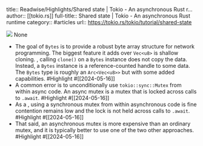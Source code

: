 title:: Readwise/Highlights/Shared state | Tokio - An asynchronous Rust r...
author:: [[tokio.rs]]
full-title:: Shared state | Tokio - An asynchronous Rust runtime
category:: #articles
url:: https://tokio.rs/tokio/tutorial/shared-state

![](https://rdl.ink/render/https%3A%2F%2Ftokio.rs%2Ftokio%2Ftutorial%2Fshared-state)
None

- The goal of `Bytes` is to provide a robust byte array structure for network programming. The biggest feature it adds over `Vec<u8>` is shallow cloning. , calling `clone()` on a `Bytes` instance does not copy the data. Instead, a `Bytes` instance is a reference-counted handle to some data. The `Bytes` type is roughly an `Arc<Vec<u8>>` but with some added capabilities. #Highlight #[[2024-05-16]]
- A common error is to unconditionally use `tokio::sync::Mutex` from within async code. An async mutex is a mutex that is locked across calls to `.await`. #Highlight #[[2024-05-16]]
- As a , using a synchronous mutex from within asynchronous code is fine contention remains low and the lock is not held across calls to `.await`. #Highlight #[[2024-05-16]]
- That said, an asynchronous mutex is more expensive than an ordinary mutex, and it is typically better to use one of the two other approaches. #Highlight #[[2024-05-16]]